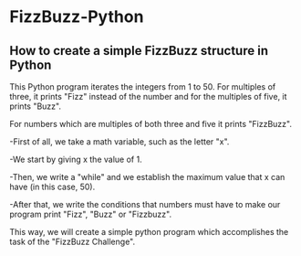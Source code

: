 # FizzBuzz-Python
## How to create a simple FizzBuzz structure in Python

This Python program iterates the integers from 1 to 50. 
For multiples of three, it prints "Fizz" instead of the number and for the multiples of five, it prints "Buzz". 

For numbers which are multiples of both three and five it prints "FizzBuzz".

-First of all, we take a math variable, such as the letter "x". 

-We start by giving x the value of 1.

-Then, we write a "while" and we establish the maximum value that x can have (in this case, 50).

-After that, we write the conditions that numbers must have to make our program print "Fizz", "Buzz" or "Fizzbuzz".

This way, we will create a simple python program which accomplishes the task of the "FizzBuzz Challenge".
